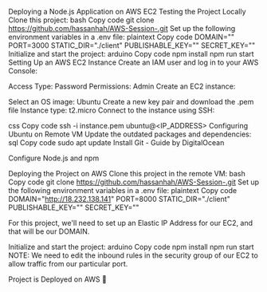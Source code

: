 Deploying a Node.js Application on AWS EC2
Testing the Project Locally
Clone this project:
bash
Copy code
git clone https://github.com/hassanhah/AWS-Session-.git
Set up the following environment variables in a .env file:
plaintext
Copy code
DOMAIN=""
PORT=3000
STATIC_DIR="./client"
PUBLISHABLE_KEY=""
SECRET_KEY=""
Initialize and start the project:
arduino
Copy code
npm install
npm run start
Setting Up an AWS EC2 Instance
Create an IAM user and log in to your AWS Console:

Access Type: Password
Permissions: Admin
Create an EC2 instance:

Select an OS image: Ubuntu
Create a new key pair and download the .pem file
Instance type: t2.micro
Connect to the instance using SSH:

css
Copy code
ssh -i instance.pem ubuntu@<IP_ADDRESS>
Configuring Ubuntu on Remote VM
Update the outdated packages and dependencies:
sql
Copy code
sudo apt update
Install Git - Guide by DigitalOcean

Configure Node.js and npm 

Deploying the Project on AWS
Clone this project in the remote VM:
bash
Copy code
git clone https://github.com/hassanhah/AWS-Session-.git
Set up the following environment variables in a .env file:
plaintext
Copy code
DOMAIN="http://18.232.138.141"
PORT=8000
STATIC_DIR="./client"
PUBLISHABLE_KEY=""
SECRET_KEY=""

For this project, we'll need to set up an Elastic IP Address for our EC2, and that will be our DOMAIN.

Initialize and start the project:
arduino
Copy code
npm install
npm run start
NOTE: We need to edit the inbound rules in the security group of our EC2 to allow traffic from our particular port.

Project is Deployed on AWS 🎉
